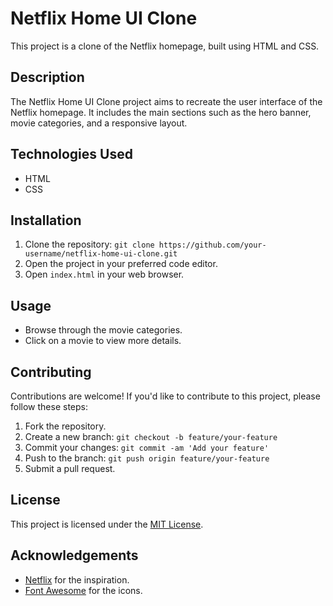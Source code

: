 # Netflix Home UI Clone

This project is a clone of the Netflix homepage, built using HTML and CSS.

## Description

The Netflix Home UI Clone project aims to recreate the user interface of the Netflix homepage. It includes the main sections such as the hero banner, movie categories, and a responsive layout.

## Technologies Used

- HTML
- CSS

## Installation

1. Clone the repository: `git clone https://github.com/your-username/netflix-home-ui-clone.git`
2. Open the project in your preferred code editor.
3. Open `index.html` in your web browser.

## Usage

- Browse through the movie categories.
- Click on a movie to view more details.

## Contributing

Contributions are welcome! If you'd like to contribute to this project, please follow these steps:

1. Fork the repository.
2. Create a new branch: `git checkout -b feature/your-feature`
3. Commit your changes: `git commit -am 'Add your feature'`
4. Push to the branch: `git push origin feature/your-feature`
5. Submit a pull request.

## License

This project is licensed under the [MIT License](LICENSE).

## Acknowledgements

- [Netflix](https://www.netflix.com) for the inspiration.
- [Font Awesome](https://fontawesome.com) for the icons.
